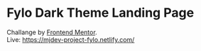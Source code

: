 # Fylo Dark Theme Landing Page
Challange by [Frontend Mentor](https://www.frontendmentor.io/challenges).  
Live: https://mjdev-project-fylo.netlify.com/
